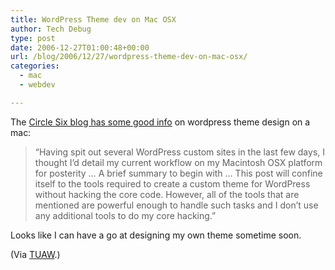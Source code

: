 ```yaml
---
title: WordPress Theme dev on Mac OSX
author: Tech Debug
type: post
date: 2006-12-27T01:00:48+00:00
url: /blog/2006/12/27/wordpress-theme-dev-on-mac-osx/
categories:
  - mac
  - webdev

---
```

The [Circle Six blog has some good info][1] on wordpress theme design on a mac:

> &#8220;Having spit out several WordPress custom sites in the last few days, I thought I&#8217;d detail my current workflow on my Macintosh OSX platform for posterity &#8230; A brief summary to begin with &#8230; This post will confine itself to the tools required to create a custom theme for WordPress without hacking the core code. However, all of the tools that are mentioned are powerful enough to handle such tasks and I don&#8217;t use any additional tools to do my core hacking.&#8221;

Looks like I can have a go at designing my own theme sometime soon.

(Via [TUAW][2].)

 [1]: http://blog.circlesixdesign.com/2006/12/25/wordpress-theme-development-workflow-for-osx/
 [2]: http://feeds.tuaw.com/~r/weblogsinc/tuaw/~3/66600750/